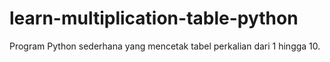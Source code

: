# learn-multiplication-table-python
Program Python sederhana yang mencetak tabel perkalian dari 1 hingga 10.
